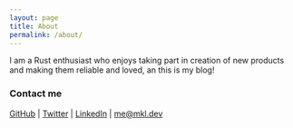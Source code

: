 ```yaml
---
layout: page
title: About
permalink: /about/
---
```


I am a Rust enthusiast who enjoys taking part in creation of new products and making them reliable and loved, an this is my blog!


### Contact me

[GitHub](https://github.com/mersinvald) | 
[Twitter](https://twitter.com/mersinvald) |
[LinkedIn](https://linkedin.com/in/mersinvald) |
[me@mkl.dev](mailto:me@mkl.dev)
